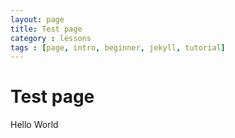 ```yaml
---
layout: page
title: Test page
category : lessons
tags : [page, intro, beginner, jekyll, tutorial]
---
```


Test page
=========

Hello World
